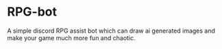# RPG-bot

A simple discord RPG assist bot which can draw ai generated images and make your game much more fun and chaotic.

